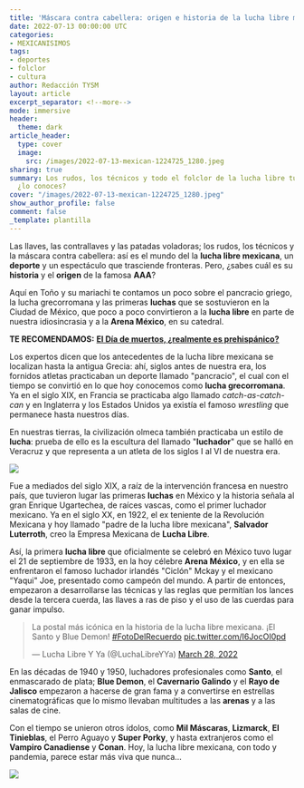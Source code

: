```yaml
---
title: 'Máscara contra cabellera: origen e historia de la lucha libre mexicana'
date: 2022-07-13 00:00:00 UTC
categories:
- MEXICANISIMOS
tags:
- deportes
- folclor
- cultura
author: Redacción TYSM
layout: article
excerpt_separator: <!--more-->
mode: immersive
header:
  theme: dark
article_header:
  type: cover
  image:
    src: /images/2022-07-13-mexican-1224725_1280.jpeg
sharing: true
summary: Los rudos, los técnicos y todo el folclor de la lucha libre tuvieron un inicio,
  ¿lo conoces?
cover: "/images/2022-07-13-mexican-1224725_1280.jpeg"
show_author_profile: false
comment: false
_template: plantilla
---
```







Las llaves, las contrallaves y las patadas voladoras; los rudos, los técnicos y la máscara contra cabellera: así es el mundo del la **lucha libre mexicana**, un **deporte** y un espectáculo que trasciende fronteras. Pero, ¿sabes cuál es su **historia** y el **origen** de la famosa **AAA**?

Aquí en Toño y su mariachi te contamos un poco sobre el pancracio griego, la lucha grecorromana y las primeras **luchas** que se sostuvieron en la Ciudad de México, que poco a poco convirtieron a la **lucha libre** en parte de nuestra idiosincrasia y a la **Arena México**, en su catedral.

**TE RECOMENDAMOS:** [**El Día de muertos, ¿realmente es prehispánico?**](https://blog.tonoysumariachi.com/mexicanisimos/2022/10/11/el-dia-de-muertos-realmente-es-prehispanico.html)

Los expertos dicen que los antecedentes de la lucha libre mexicana se localizan hasta la antigua Grecia: ahí, siglos antes de nuestra era, los fornidos atletas practicaban un deporte llamado "pancracio", el cual con el tiempo se convirtió en lo que hoy conocemos como **lucha grecorromana**. Ya en el siglo XIX, en Francia se practicaba algo llamado _catch-as-catch-can_ y en Inglaterra y los Estados Unidos ya existía el famoso _wrestling_ que permanece hasta nuestros días.

En nuestras tierras, la civilización olmeca también practicaba un estilo de **lucha**: prueba de ello es la escultura del llamado "**luchador**" que se halló en Veracruz y que representa a un atleta de los siglos I al VI de nuestra era.

![](https://upload.wikimedia.org/wikipedia/commons/thumb/c/c2/Olmec_Stone_%22Wrestler%2C%22_Veracruz%2C_Protoclassic%2C_600-100_BC%2C_66cm.jpg/1024px-Olmec_Stone_%22Wrestler%2C%22_Veracruz%2C_Protoclassic%2C_600-100_BC%2C_66cm.jpg)

Fue a mediados del siglo XIX, a raíz de la intervención francesa en nuestro país, que tuvieron lugar las primeras **luchas** en México y la historia señala al gran Enrique Ugartechea, de raíces vascas, como el primer luchador mexicano. Ya en el siglo XX, en 1922, el ex teniente de la Revolución Mexicana y hoy llamado "padre de la lucha libre mexicana", **Salvador Luterroth**, creo la Empresa Mexicana de **Lucha Libre**.

Así, la primera **lucha libre** que oficialmente se celebró en México tuvo lugar el 21 de septiembre de 1933, en la hoy célebre **Arena México**, y en ella se enfrentaron el famoso luchador irlandés "Ciclón" Mckay y el mexicano "Yaqui" Joe, presentado como campeón del mundo. A partir de entonces, empezaron a desarrollarse las técnicas y las reglas que permitían los lances desde la tercera cuerda, las llaves a ras de piso y el uso de las cuerdas para ganar impulso.

<blockquote class="twitter-tweet"><p lang="es" dir="ltr">La postal más icónica en la historia de la lucha libre mexicana. ¡El Santo y Blue Demon! <a href="https://twitter.com/hashtag/FotoDelRecuerdo?src=hash&ref_src=twsrc%5Etfw">#FotoDelRecuerdo</a> <a href="https://t.co/I6JocOI0pd">pic.twitter.com/I6JocOI0pd</a></p>— Lucha Libre Y Ya (@LuchaLibreYYa) <a href="https://twitter.com/LuchaLibreYYa/status/1508590209142829063?ref_src=twsrc%5Etfw">March 28, 2022</a></blockquote> <script async src="https://platform.twitter.com/widgets.js" charset="utf-8"></script>

En las décadas de 1940 y 1950, luchadores profesionales como **Santo**, el enmascarado de plata; **Blue Demon**, el **Cavernario Galindo** y el **Rayo de Jalisco** empezaron a hacerse de gran fama y a convertirse en estrellas cinematográficas que lo mismo llevaban multitudes a las **arenas** y a las salas de cine.

Con el tiempo se unieron otros ídolos, como **Mil Máscaras**, **Lizmarck**, **El Tinieblas**, el Perro Aguayo y **Super Porky**, y hasta extranjeros como el **Vampiro Canadiense** y **Conan**. Hoy, la lucha libre mexicana, con todo y pandemia, parece estar más viva que nunca…

![](https://upload.wikimedia.org/wikipedia/commons/thumb/c/cf/LuchaLibreObrera082.JPG/1057px-LuchaLibreObrera082.JPG)
